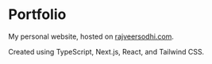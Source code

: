 # Portfolio

My personal website, hosted on [rajveersodhi.com](https://rajveersodhi.com).

Created using TypeScript, Next.js, React, and Tailwind CSS.
